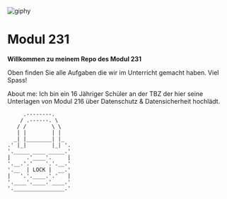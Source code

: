![giphy](https://github.com/andrinruegg/IT_AP23a_M231Andrin_Rueegg/assets/143380551/9eaab38b-6c8f-4945-9e70-465ce4e41f60)
# Modul 231
**Willkommen zu meinem Repo des Modul 231**

Oben finden Sie alle Aufgaben die wir im Unterricht gemacht haben.
Viel Spass!

About me: Ich bin ein 16 Jähriger Schüler an der TBZ der hier seine Unterlagen von Modul 216 über Datenschutz  & Datensicherheit hochlädt.

```
     .--------.
    / .------. \
   / /        \ \
   | |        | |
  _| |________| |_
.' |_|        |_| '.
'._____ ____ _____.'
|     .'____'.     |
'.__.'.'    '.'.__.'
'.__  | LOCK |  __.'
|   '.'.____.'.'   |
'.____'.____.'____.'
'.________________.'

```
